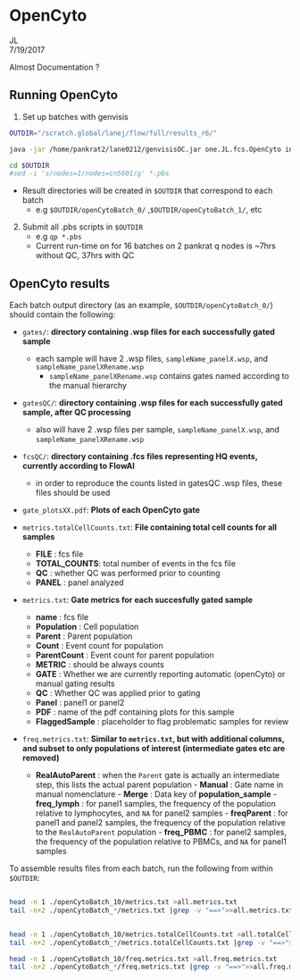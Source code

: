 # OpenCyto
JL  
7/19/2017  

Almost Documentation ? 



## Running OpenCyto

1. Set up batches with genvisis

```bash
OUTDIR="/scratch.global/lanej/flow/full/results_r6/"

java -jar /home/pankrat2/lane0212/genvisisOC.jar one.JL.fcs.OpenCyto inputFCS=/scratch.global/lanej/flow/full/fcs/ panel1Map=/home/pankrat2/shared/bin/auto-fcs/explore/openCyto/panel1Map.txt panel2Map=/home/pankrat2/shared/bin/auto-fcs/explore/openCyto/panel2Map.txt templateLymph=/home/pankrat2/shared/bin/auto-fcs/explore/openCyto/lymph.dev.e.csv outDir=$OUTDIR rSource=/home/pankrat2/shared/bin/auto-fcs/explore/openCyto/Lymph_monoWithQC_v5.R templateMonocyte=/home/pankrat2/shared/bin/auto-fcs/explore/openCyto/dc.dev.c.csv mapFile=/home/pankrat2/shared/bin/auto-fcs/explore/openCyto/fcsMapBlankMap.txt genvisis=/home/pankrat2/lane0212/genvisisOC.jar batch=16 memoryInMb=30000 threads=1 wallTimeInHour=50

cd $OUTDIR
#sed -i 's/nodes=1/nodes=cn5601/g' *.pbs

```
  - Result directories will be created in `$OUTDIR` that correspond to each batch
    - e.g `$OUTDIR/openCytoBatch_0/` ,`$OUTDIR/openCytoBatch_1/`, etc
2. Submit all .pbs scripts in `$OUTDIR`
    - e.g `qp *.pbs`
    - Current run-time on for 16 batches on 2 pankrat q nodes is ~7hrs without QC, 37hrs with QC
    
## OpenCyto results

Each batch output directory (as an example, `$OUTDIR/openCytoBatch_0/`) should contain the following:

- `gates/`: **directory containing .wsp files for each successfully gated sample**
    - each sample will have 2 .wsp files, `sampleName_panelX.wsp`, and `sampleName_panelXRename.wsp`
        - `sampleName_panelXRename.wsp` contains gates named according to the manual hierarchy
- `gatesQC/`: **directory containing .wsp files for each successfully gated sample, after QC processing**
     - also will have 2 .wsp files per sample, `sampleName_panelX.wsp`, and `sampleName_panelXRename.wsp`

- `fcsQC/`: **directory containing .fcs files representing HQ events, currently according to FlowAI**
     - in order to reproduce the counts listed in gatesQC .wsp files, these files should be used

- `gate_plotsXX.pdf`: **Plots of each OpenCyto gate**



- `metrics.totalCellCounts.txt`: **File containing total cell counts for all samples**
    - **FILE** : fcs file
    - **TOTAL_COUNTS**: total number of events in the fcs file
    - **QC** : whether QC was performed prior to counting
    - **PANEL** :  panel analyzed
    
- `metrics.txt`: **Gate metrics for each succesfully gated sample**
    - **name**         : fcs file
    - **Population**   : Cell population
    - **Parent**       : Parent population
    - **Count**        : Event count for  population
    - **ParentCount**  : Event count for parent population
    - **METRIC**       : should be always counts
    - **GATE**         : Whether we are currently reporting automatic (openCyto) or manual gating results
    - **QC**           : Whether QC was applied prior to gating
    - **Panel**           : panel1 or panel2
    - **PDF**           : name of the pdf containing plots for this sample
    - **FlaggedSample**           : placeholder to flag problematic samples for review

- `freq.metrics.txt`: **Similar to `metrics.txt`, but with additional columns, and subset to only populations of interest (intermediate gates etc are removed)**
     - **RealAutoParent** : when the `Parent` gate is actually an intermediate step, this lists the actual parent population
      - **Manual**   : Gate name in manual nomenclature
      - **Merge**   : Data key of **population_sample**
      - **freq_lymph**   : for panel1 samples, the frequency of the population relative to lymphocytes, and `NA` for panel2 samples
      - **freqParent**   : for panel1 and panel2 samples, the frequency of the population relative to the `RealAutoParent` population
      - **freq_PBMC**   : for panel2 samples, the frequency of the population relative to PBMCs, and `NA` for panel1 samples
      
      
To assemble results files from each batch, run the following from within `$OUTDIR`:

```bash

head -n 1 ./openCytoBatch_10/metrics.txt >all.metrics.txt
tail -n+2 ./openCytoBatch_*/metrics.txt |grep -v "==>">>all.metrics.txt


head -n 1 ./openCytoBatch_10/metrics.totalCellCounts.txt >all.totalCellCounts.metrics.txt
tail -n+2 ./openCytoBatch_*/metrics.totalCellCounts.txt |grep -v "==>">>all.totalCellCounts.metrics.txt

head -n 1 ./openCytoBatch_10/freq.metrics.txt >all.freq.metrics.txt
tail -n+2 ./openCytoBatch_*/freq.metrics.txt |grep -v "==>">>all.freq.metrics.txt
```

